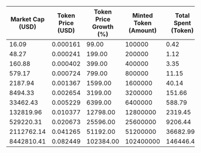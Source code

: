 | Market Cap (USD) | Token Price (USD) | Token Price Growth (%) | Minted Token (Amount) | Total Spent (Token) | Author Revenue (USD) | Platform Mint Fee (USD) |
|------------------|-------------------|------------------------|-----------------------|--------------------|-------------------------|-------------------------|
| 16.09 | 0.000161 | 99.00 | 100000 | 0.42 | 0.36 | 0.04 |
| 48.27 | 0.000241 | 199.00 | 200000 | 1.12 | 0.97 | 0.10 |
| 160.88 | 0.000402 | 399.00 | 400000 | 3.35 | 2.90 | 0.29 |
| 579.17 | 0.000724 | 799.00 | 800000 | 11.15 | 9.65 | 0.97 |
| 2187.94 | 0.001367 | 1599.00 | 1600000 | 40.14 | 34.75 | 3.47 |
| 8494.33 | 0.002654 | 3199.00 | 3200000 | 151.66 | 131.28 | 13.13 |
| 33462.43 | 0.005229 | 6399.00 | 6400000 | 588.79 | 509.66 | 50.97 |
| 132819.96 | 0.010377 | 12798.00 | 12800000 | 2319.45 | 2007.75 | 200.77 |
| 529220.31 | 0.020673 | 25596.00 | 25600000 | 9206.44 | 7969.20 | 796.92 |
| 2112762.14 | 0.041265 | 51192.00 | 51200000 | 36682.99 | 31753.22 | 3175.32 |
| 8442810.41 | 0.082449 | 102384.00 | 102400000 | 146446.46 | 126765.73 | 12676.57 |
